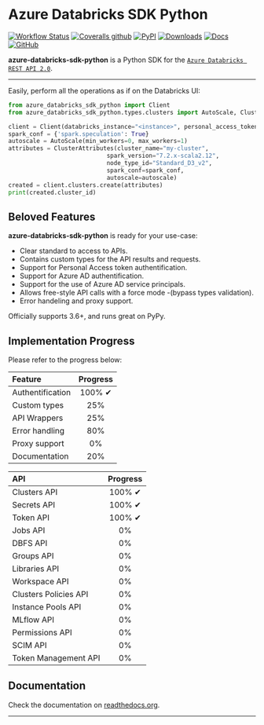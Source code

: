 # Azure Databricks SDK Python

[![Workflow Status](https://img.shields.io/github/workflow/status/aminekaabachi/azure-databricks-sdk-python/Unit%20Tests/master?style=flat-square)](https://github.com/aminekaabachi/azure-databricks-sdk-python/actions?query=workflow%3A%22Unit+Tests%22)
[![Coveralls github](https://img.shields.io/coveralls/github/aminekaabachi/azure-databricks-sdk-python?style=flat-square)](https://coveralls.io/github/aminekaabachi/azure-databricks-sdk-python?branch=master)
[![PyPI](https://img.shields.io/pypi/v/azure-databricks-sdk-python?style=flat-square)](https://pypi.org/project/azure-databricks-sdk-python/)
[![Downloads](https://img.shields.io/pypi/dm/azure-databricks-sdk-python?style=flat-square)](https://pypi.org/project/azure-databricks-sdk-python/)
[![Docs](https://readthedocs.org/projects/azure-databricks-sdk-python/badge/?version=latest&style=flat-square)](https://azure-databricks-sdk-python.readthedocs.io/en/latest/)
[![GitHub](https://img.shields.io/github/license/aminekaabachi/azure-databricks-sdk-python?style=flat-square)](https://github.com/aminekaabachi/azure-databricks-sdk-python/blob/master/LICENSE)


**azure-databricks-sdk-python** is a Python SDK for the [`Azure Databricks REST API 2.0`](<https://docs.microsoft.com/en-gb/azure/databricks/dev-tools/api/latest/>).

-----------------

Easily, perform all the operations as if on the Databricks UI:
```python
from azure_databricks_sdk_python import Client
from azure_databricks_sdk_python.types.clusters import AutoScale, ClusterAttributes

client = Client(databricks_instance="<instance>", personal_access_token="<token>")
spark_conf = {'spark.speculation': True}
autoscale = AutoScale(min_workers=0, max_workers=1)
attributes = ClusterAttributes(cluster_name="my-cluster",
                            spark_version="7.2.x-scala2.12",
                            node_type_id="Standard_D3_v2",
                            spark_conf=spark_conf,
                            autoscale=autoscale)
created = client.clusters.create(attributes)
print(created.cluster_id)
```

## Beloved Features

**azure-databricks-sdk-python** is ready for your use-case:

- Clear standard to access to APIs.
- Contains custom types for the API results and requests.
- Support for Personal Access token authentification.
- Support for Azure AD authentification.
- Support for the use of Azure AD service principals.
- Allows free-style API calls with a force mode -(bypass types validation).
- Error handeling and proxy support.

Officially supports 3.6+, and runs great on PyPy.

## Implementation Progress

Please refer to the progress below:

| Feature  | Progress |
| :--- | :---: | 
| Authentification | 100% ✔ |
| Custom types | 25% |
| API Wrappers | 25% |
| Error handling | 80% |
| Proxy support | 0% |
| Documentation | 20% |

| API  | Progress |
| :--- | :---: | 
| Clusters API | 100% ✔ |
| Secrets API | 100% ✔ |
| Token API | 100% ✔ |
| Jobs API | 0% |
| DBFS API  | 0% |
| Groups API  | 0% |
| Libraries API | 0% |
| Workspace API | 0% |
| Clusters Policies API | 0% |
| Instance Pools API | 0% |
| MLflow API | 0% |
| Permissions API | 0% |
| SCIM API | 0% |
| Token Management API | 0% |

## Documentation

Check the documentation on [readthedocs.org](https://azure-databricks-sdk-python.readthedocs.io/en/latest/).

---
